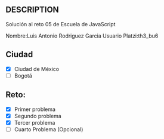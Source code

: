 ## DESCRIPTION

Solución al reto 05 de Escuela de JavaScript

Nombre:Luis Antonio Rodriguez Garcia
Usuario Platzi:th3_bu6

## Ciudad
- [X] Ciudad de México
- [ ] Bogotá

## Reto:
  - [X] Primer problema
  - [X] Segundo problema
  - [X] Tercer problema
  - [ ] Cuarto Problema (Opcional)